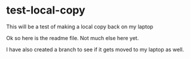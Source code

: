 # test-local-copy
This will be a test of making a local copy back on my laptop

Ok so here is the readme file. Not much else here yet.

I have also created a branch to see if it gets moved to my laptop as well.

